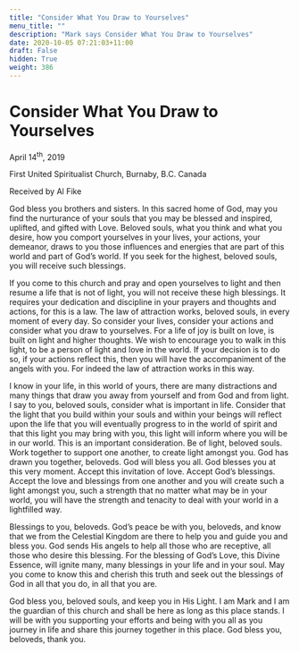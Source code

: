```yaml
---
title: "Consider What You Draw to Yourselves"
menu_title: ""
description: "Mark says Consider What You Draw to Yourselves"
date: 2020-10-05 07:21:03+11:00
draft: False
hidden: True
weight: 386
---
```

# Consider What You Draw to Yourselves

April 14<sup>th</sup>, 2019

First United Spiritualist Church, Burnaby, B.C. Canada

Received by Al Fike



God bless you brothers and sisters. In this sacred home of God, may you find the nurturance of your souls that you may be blessed and inspired, uplifted, and gifted with Love. Beloved souls, what you think and what you desire, how you comport yourselves in your lives, your actions, your demeanor, draws to you those influences and energies that are part of this world and part of God’s world. If you seek for the highest, beloved souls, you will receive such blessings. 

If you come to this church and pray and open yourselves to light and then resume a life that is not of light, you will not receive these high blessings. It requires your dedication and discipline in your prayers and thoughts and actions, for this is a law. The law of attraction works, beloved souls, in every moment of every day. So consider your lives, consider your actions and consider what you draw to yourselves. For a life of joy is built on love, is built on light and higher thoughts. We wish to encourage you to walk in this light, to be a person of light and love in the world. If your decision is to do so, if your actions reflect this, then you will have the accompaniment of the angels with you. For indeed the law of attraction works in this way. 

I know in your life, in this world of yours, there are many distractions and many things that draw you away from yourself and from God and from light. I say to you, beloved souls, consider what is important in life. Consider that the light that you build within your souls and within your beings will reflect upon the life that you will eventually progress to in the world of spirit and that this light you may bring with you, this light will inform where you will be in our world. This is an important consideration. Be of light, beloved souls. Work together to support one another, to create light amongst you. God has drawn you together, beloveds. God will bless you all. God blesses you at this very moment. Accept this invitation of love. Accept God’s blessings. Accept the love and blessings from one another and you will create such a light amongst you, such a strength that no matter what may be in your world, you will have the strength and tenacity to deal with your world in a lightfilled way. 

Blessings to you, beloveds. God’s peace be with you, beloveds, and know that we from the Celestial Kingdom are there to help you and guide you and bless you. God sends His angels to help all those who are receptive, all those who desire this blessing. For the blessing of God’s Love, this Divine Essence, will ignite many, many blessings in your life and in your soul. May you come to know this and cherish this truth and seek out the blessings of God in all that you do, in all that you are. 

God bless you, beloved souls, and keep you in His Light. I am Mark and I am the guardian of this church and shall be here as long as this place stands. I will be with you supporting your efforts and being with you all as you journey in life and share this journey together in this place. God bless you, beloveds, thank you.